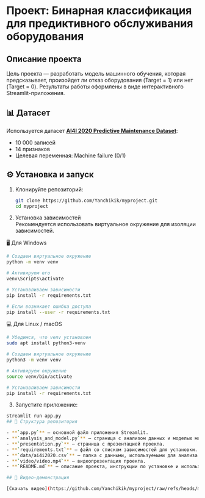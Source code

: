 # Проект: Бинарная классификация для предиктивного обслуживания оборудования

## Описание проекта
Цель проекта — разработать модель машинного обучения, которая предсказывает, произойдет ли отказ оборудования (Target = 1) или нет (Target = 0). Результаты работы оформлены в виде интерактивного Streamlit-приложения.

## 📊 Датасет
Используется датасет **[AI4I 2020 Predictive Maintenance Dataset](https://archive.ics.uci.edu/dataset/601/predictive+maintenance+data)**:
- 10 000 записей
- 14 признаков
- Целевая переменная: Machine failure (0/1)

## ⚙️ Установка и запуск
1. Клонируйте репозиторий:
   ```bash
   git clone https://github.com/Yanchikik/myproject.git
   cd myproject
2. Установка зависимостей  
Рекомендуется использовать виртуальное окружение для изоляции зависимостей.  

🖥 Для Windows  
```sh
# Создаем виртуальное окружение  
python -m venv venv  

# Активируем его  
venv\Scripts\activate  

# Устанавливаем зависимости  
pip install -r requirements.txt  

# Если возникает ошибка доступа  
pip install --user -r requirements.txt  
```

💻 Для Linux / macOS  
```sh
# Убедимся, что venv установлен  
sudo apt install python3-venv  

# Создаем виртуальное окружение  
python3 -m venv venv  

# Активируем окружение  
source venv/bin/activate  

# Устанавливаем зависимости  
pip install -r requirements.txt  
```

 

3. Запустите приложение: 
```sh
streamlit run app.py 
## 📁 Структура репозитория

- **`app.py`** – основной файл приложения Streamlit.  
- **`analysis_and_model.py`** – страница с анализом данных и моделью машинного обучения.  
- **`presentation.py`** – страница с презентацией проекта.  
- **`requirements.txt`** – файл со списком зависимостей для установки.  
- **`data/ai4i2020.csv`** – папка с данными, используемыми для анализа и обучения модели.  
- **`video/video.mp4`** – видеопрезентация проекта. 
- **`README.md`** – описание проекта, инструкции по установке и использованию.  

## 🎥 Видео-демонстрация  

[Скачать видео](https://github.com/Yanchikik/myproject/raw/refs/heads/master/video/video.mp4)

